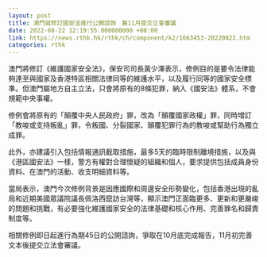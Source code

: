 ```yaml
---
layout: post
title: 澳門就修訂國安法進行公開諮詢　冀11月提交立會審議
date: 2022-08-22 12:19:55.000000000 +08:00
link: https://news.rthk.hk/rthk/ch/component/k2/1663453-20220822.htm
categories: rthk
---
```


澳門將修訂《維護國家安全法》，保安司司長黃少澤表示，修例目的是要令法律能夠達至與國家及香港特區相關法律同等的維護水平，以及履行同等的國家安全標準。但澳門屬地方自主立法，只會將原有的8條犯罪，納入《國安法》體系，不會規範中央事權。

修例會將原有的「顛覆中央人民政府」罪，改為「顛覆國家政權」罪，同時增訂「教唆或支持叛亂」罪，令叛國、分裂國家、顛覆犯罪行為的教唆或幫助行為獨立成罪。

此外，亦建議引入包括情報通訊截取措施，最多5天的臨時限制離境措施，以及與《港區國安法》一樣，警方有權對合理懷疑的組織和個人，要求提供包括成員身份資料、在澳門的活動、收支明細資料等。

當局表示，澳門今次修例背景是因應國際和周邊安全形勢變化，包括香港出現的亂局和近期美國眾議院議長佩洛西竄訪台灣等，顯示澳門正面臨更多、更新和更嚴峻的問題和挑戰，有必要強化維護國家安全的法律基礎和核心作用、完善罪名和歸責制度等。

相關修例即日起進行為期45日的公開諮詢，爭取在10月底完成報告，11月初完善文本後提交立法會審議。
